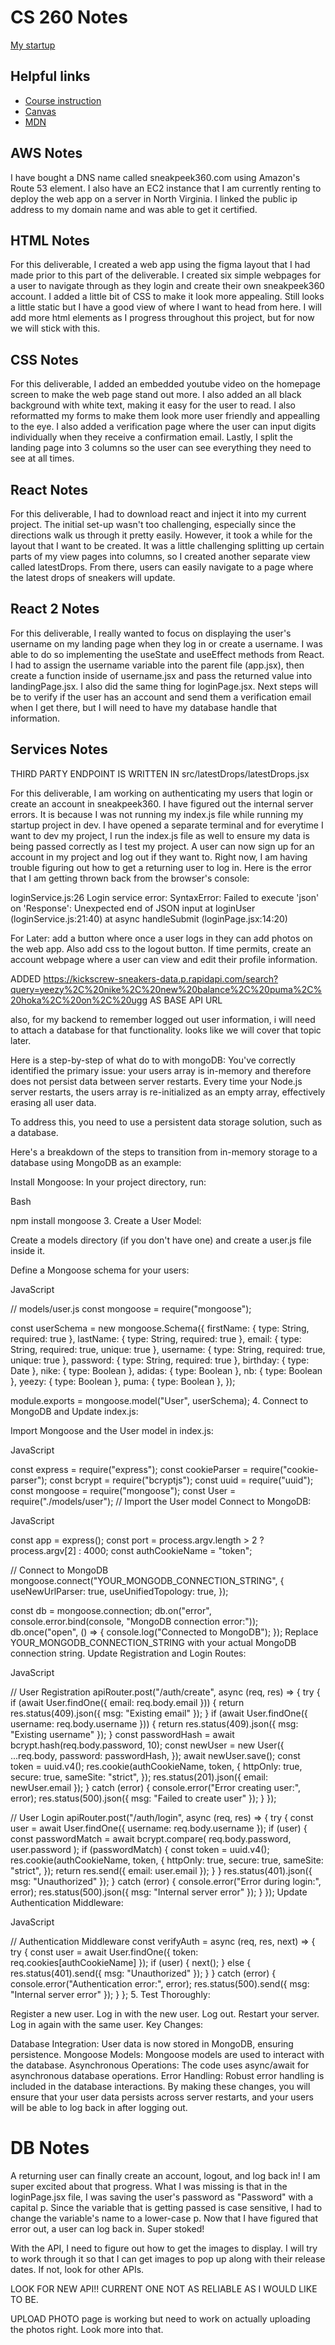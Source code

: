 # CS 260 Notes

[My startup](https://simon.cs260.click)

## Helpful links

- [Course instruction](https://github.com/webprogramming260)
- [Canvas](https://byu.instructure.com)
- [MDN](https://developer.mozilla.org)

## AWS Notes

I have bought a DNS name called sneakpeek360.com using Amazon's Route 53 element. I also have an EC2 instance that I am currently renting to deploy the web app on a server in North Virginia. I linked the public ip address to my domain name and was able to get it certified.

## HTML Notes

For this deliverable, I created a web app using the figma layout that I had made prior to this part of the deliverable. I created six simple webpages for a user to navigate through as they login and create their own sneakpeek360 account. I added a little bit of CSS to make it look more appealing. Still looks a little static but I have a good view of where I want to head from here. I will add more html elements as I progress throughout this project, but for now we will stick with this.

## CSS Notes

For this deliverable, I added an embedded youtube video on the homepage screen to make the web page stand out more. I also added an all black background with white text, making it easy for the user to read. I also reformatted my forms to make them look more user friendly and appealling to the eye. I also added a verification page where the user can input digits individually when they receive a confirmation email. Lastly, I split the landing page into 3 columns so the user can see everything they need to see at all times.

## React Notes

For this deliverable, I had to download react and inject it into my current project. The initial set-up wasn't too challenging, especially since the directions walk us through it pretty easily. However, it took a while for the layout that I want to be created. It was a little challenging splitting up certain parts of my view pages into columns, so I created another separate view called latestDrops. From there, users can easily navigate to a page where the latest drops of sneakers will update.

## React 2 Notes

For this deliverable, I really wanted to focus on displaying the user's username on my landing page when they log in or create a username. I was able to do so implementing the useState and useEffect methods from React. I had to assign the username variable into the parent file (app.jsx), then create a function inside of username.jsx and pass the returned value into landingPage.jsx. I also did the same thing for loginPage.jsx. Next steps will be to verify if the user has an account and send them a verification email when I get there, but I will need to have my database handle that information.

## Services Notes

THIRD PARTY ENDPOINT IS WRITTEN IN src/latestDrops/latestDrops.jsx

For this deliverable, I am working on authenticating my users that login or create an account in sneakpeek360.
I have figured out the internal server errors. It is because I was not running my index.js file while running my startup project in dev. I have opened a separate terminal and for everytime I want to dev my project, I run the index.js file as well to ensure my data is being passed correctly as I test my project. A user can now sign up for an account in my project and log out if they want to. Right now, I am having trouble figuring out how to get a returning user to log in. Here is the error that I am getting thrown back from the browser's console:

loginService.js:26 Login service error: SyntaxError: Failed to execute 'json' on 'Response': Unexpected end of JSON input
at loginUser (loginService.js:21:40)
at async handleSubmit (loginPage.jsx:14:20)

For Later: add a button where once a user logs in they can add photos on the web app. Also add css to the logout button. If time permits, create an account webpage where a user can view and edit their profile information.

ADDED https://kickscrew-sneakers-data.p.rapidapi.com/search?query=yeezy%2C%20nike%2C%20new%20balance%2C%20puma%2C%20hoka%2C%20on%2C%20ugg AS BASE API URL

also, for my backend to remember logged out user information, i will need to attach a database for that functionality. looks like we will cover that topic later.

Here is a step-by-step of what do to with mongoDB:
You've correctly identified the primary issue: your users array is in-memory and therefore does not persist data between server restarts. Every time your Node.js server restarts, the users array is re-initialized as an empty array, effectively erasing all user data.

To address this, you need to use a persistent data storage solution, such as a database.

Here's a breakdown of the steps to transition from in-memory storage to a database using MongoDB as an example:

Install Mongoose: In your project directory, run:

Bash

npm install mongoose 3. Create a User Model:

Create a models directory (if you don't have one) and create a user.js file inside it.

Define a Mongoose schema for your users:

JavaScript

// models/user.js
const mongoose = require("mongoose");

const userSchema = new mongoose.Schema({
firstName: { type: String, required: true },
lastName: { type: String, required: true },
email: { type: String, required: true, unique: true },
username: { type: String, required: true, unique: true },
password: { type: String, required: true },
birthday: { type: Date },
nike: { type: Boolean },
adidas: { type: Boolean },
nb: { type: Boolean },
yeezy: { type: Boolean },
puma: { type: Boolean },
});

module.exports = mongoose.model("User", userSchema); 4. Connect to MongoDB and Update index.js:

Import Mongoose and the User model in index.js:

JavaScript

const express = require("express");
const cookieParser = require("cookie-parser");
const bcrypt = require("bcryptjs");
const uuid = require("uuid");
const mongoose = require("mongoose");
const User = require("./models/user"); // Import the User model
Connect to MongoDB:

JavaScript

const app = express();
const port = process.argv.length > 2 ? process.argv[2] : 4000;
const authCookieName = "token";

// Connect to MongoDB
mongoose.connect("YOUR_MONGODB_CONNECTION_STRING", {
useNewUrlParser: true,
useUnifiedTopology: true,
});

const db = mongoose.connection;
db.on("error", console.error.bind(console, "MongoDB connection error:"));
db.once("open", () => {
console.log("Connected to MongoDB");
});
Replace YOUR_MONGODB_CONNECTION_STRING with your actual MongoDB connection string.
Update Registration and Login Routes:

JavaScript

// User Registration
apiRouter.post("/auth/create", async (req, res) => {
try {
if (await User.findOne({ email: req.body.email })) {
return res.status(409).json({ msg: "Existing email" });
}
if (await User.findOne({ username: req.body.username })) {
return res.status(409).json({ msg: "Existing username" });
}
const passwordHash = await bcrypt.hash(req.body.password, 10);
const newUser = new User({
...req.body,
password: passwordHash,
});
await newUser.save();
const token = uuid.v4();
res.cookie(authCookieName, token, {
httpOnly: true,
secure: true,
sameSite: "strict",
});
res.status(201).json({ email: newUser.email });
} catch (error) {
console.error("Error creating user:", error);
res.status(500).json({ msg: "Failed to create user" });
}
});

// User Login
apiRouter.post("/auth/login", async (req, res) => {
try {
const user = await User.findOne({ username: req.body.username });
if (user) {
const passwordMatch = await bcrypt.compare(
req.body.password,
user.password
);
if (passwordMatch) {
const token = uuid.v4();
res.cookie(authCookieName, token, {
httpOnly: true,
secure: true,
sameSite: "strict",
});
return res.send({ email: user.email });
}
}
res.status(401).json({ msg: "Unauthorized" });
} catch (error) {
console.error("Error during login:", error);
res.status(500).json({ msg: "Internal server error" });
}
});
Update Authentication Middleware:

JavaScript

// Authentication Middleware
const verifyAuth = async (req, res, next) => {
try {
const user = await User.findOne({ token: req.cookies[authCookieName] });
if (user) {
next();
} else {
res.status(401).send({ msg: "Unauthorized" });
}
} catch (error) {
console.error("Authentication error:", error);
res.status(500).send({ msg: "Internal server error" });
}
}; 5. Test Thoroughly:

Register a new user.
Log in with the new user.
Log out.
Restart your server.
Log in again with the same user.
Key Changes:

Database Integration: User data is now stored in MongoDB, ensuring persistence.
Mongoose Models: Mongoose models are used to interact with the database.
Asynchronous Operations: The code uses async/await for asynchronous database operations.
Error Handling: Robust error handling is included in the database interactions.
By making these changes, you will ensure that your user data persists across server restarts, and your users will be able to log back in after logging out.

# DB Notes

A returning user can finally create an account, logout, and log back in! I am super excited about that progress. What I was missing is that in the loginPage.jsx file, I was saving the user's password as "Password" with a capital p. Since the variable that is getting passed is case sensitive, I had to change the variable's name to a lower-case p. Now that I have figured that error out, a user can log back in. Super stoked!

With the API, I need to figure out how to get the images to display. I will try to work through it so that I can get images to pop up along with their release dates. If not, look for other APIs.

LOOK FOR NEW API!! CURRENT ONE NOT AS RELIABLE AS I WOULD LIKE TO BE.

UPLOAD PHOTO page is working but need to work on actually uploading the photos right. Look more into that.
